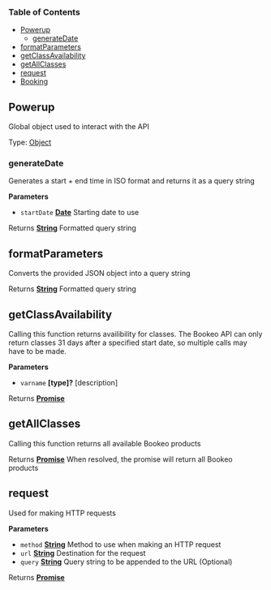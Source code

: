 <!-- Generated by documentation.js. Update this documentation by updating the source code. -->

### Table of Contents

-   [Powerup][1]
    -   [generateDate][2]
-   [formatParameters][3]
-   [getClassAvailability][4]
-   [getAllClasses][5]
-   [request][6]
-   [Booking][7]

## Powerup

Global object used to interact with the API

Type: [Object][8]

### generateDate

Generates a start + end time in ISO format and returns it as a query string

**Parameters**

-   `startDate` **[Date][9]** Starting date to use

Returns **[String][10]** Formatted query string

## formatParameters

Converts the provided JSON object into a query string

Returns **[String][10]** Formatted query string

## getClassAvailability

Calling this function returns availibility for classes. The Bookeo API
can only return classes 31 days after a specified start date, so multiple
calls may have to be made.

**Parameters**

-   `varname` **\[type]?** [description]

Returns **[Promise][11]** 

## getAllClasses

Calling this function returns all available Bookeo products

Returns **[Promise][11]** When resolved, the promise will return all Bookeo products

## request

Used for making HTTP requests

**Parameters**

-   `method` **[String][10]** Method to use when making an HTTP request
-   `url` **[String][10]** Destination for the request
-   `query` **[String][10]** Query string to be appended to the URL (Optional)

Returns **[Promise][11]** 

[1]: #powerup

[2]: #generatedate

[3]: #formatparameters

[4]: #getclassavailability

[5]: #getallclasses

[6]: #request

[7]: https://developer.mozilla.org/docs/Web/JavaScript/Reference/Global_Objects/Object

[8]: https://developer.mozilla.org/docs/Web/JavaScript/Reference/Global_Objects/Date

[9]: https://developer.mozilla.org/docs/Web/JavaScript/Reference/Global_Objects/String

[10]: https://developer.mozilla.org/docs/Web/JavaScript/Reference/Global_Objects/Promise

[11]: https://developer.mozilla.org/docs/Web/JavaScript/Reference/Global_Objects/Error
